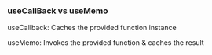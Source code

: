 ### useCallBack vs useMemo

useCallback: Caches the provided function instance

useMemo: Invokes the provided function & caches the result